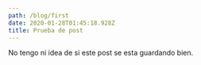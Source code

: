 ```yaml
---
path: /blog/first
date: 2020-01-28T01:45:18.928Z
title: Prueba de post
---
```

No tengo ni idea de si este post se esta guardando bien.
